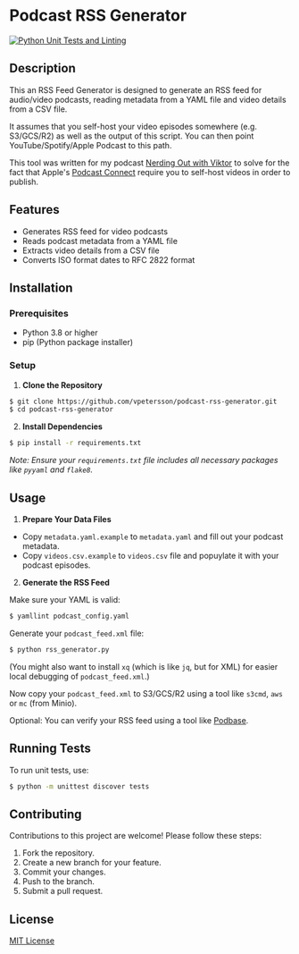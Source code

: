 # Podcast RSS Generator

[![Python Unit Tests and Linting](https://github.com/vpetersson/podcast-rss-generator/actions/workflows/python-tests.yml/badge.svg)](https://github.com/vpetersson/podcast-rss-generator/actions/workflows/python-tests.yml)

## Description

This an RSS Feed Generator is designed to generate an RSS feed for audio/video podcasts, reading metadata from a YAML file and video details from a CSV file.

It assumes that you self-host your video episodes somewhere (e.g. S3/GCS/R2) as well as the output of this script. You can then point YouTube/Spotify/Apple Podcast to this path.

This tool was written for my podcast [Nerding Out with Viktor](https://blog.viktorpetersson.com/nerding-out-with-viktor/) to solve for the fact that Apple's [Podcast Connect](https://podcastsconnect.apple.com) require you to self-host videos in order to publish.

## Features

- Generates RSS feed for video podcasts
- Reads podcast metadata from a YAML file
- Extracts video details from a CSV file
- Converts ISO format dates to RFC 2822 format

## Installation

### Prerequisites

- Python 3.8 or higher
- pip (Python package installer)

### Setup

1. **Clone the Repository**

```bash
$ git clone https://github.com/vpetersson/podcast-rss-generator.git
$ cd podcast-rss-generator
```

2. **Install Dependencies**

```bash
$ pip install -r requirements.txt
```

*Note: Ensure your `requirements.txt` file includes all necessary packages like `pyyaml` and `flake8`.*

## Usage

1. **Prepare Your Data Files**

- Copy `metadata.yaml.example` to `metadata.yaml` and fill out your podcast metadata.
- Copy `videos.csv.example` to `videos.csv` file and popuylate it with your podcast episodes.

2. **Generate the RSS Feed**

Make sure your YAML is valid:

```bash
$ yamllint podcast_config.yaml
```

Generate your `podcast_feed.xml` file:

```bash
$ python rss_generator.py
```

(You might also want to install `xq` (which is like `jq`, but for XML) for easier local debugging of `podcast_feed.xml`.)

Now copy your `podcast_feed.xml` to S3/GCS/R2 using a tool like `s3cmd`, `aws` or `mc` (from Minio).

Optional: You can verify your RSS feed using a tool like [Podbase](https://podba.se/validate/).

## Running Tests

To run unit tests, use:

```bash
$ python -m unittest discover tests
```

## Contributing

Contributions to this project are welcome! Please follow these steps:
1. Fork the repository.
2. Create a new branch for your feature.
3. Commit your changes.
4. Push to the branch.
5. Submit a pull request.

## License

[MIT License](LICENSE)
